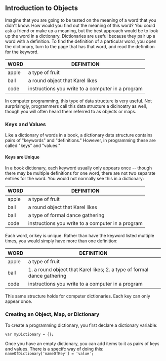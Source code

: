 ## Introduction to Objects

Imagine that you are going to be tested on the meaning of a word that you didn't know. How would you find out the meaning of this word?
You could ask a friend or make up a meaning, but the best approach would be to look up the word in a dictionary.
Dictionaries are useful because they pair up a word with a definition. To find the definition of a particular word, you open
the dictionary, turn to the page that has that word, and read the definition for the keyword.


|WORD | DEFINITION|
|---|---|
|apple | a type of fruit|
|ball |a round object that Karel likes|
|code | instructions you write to a computer in a program|


In computer programming, this type of data structure is very useful. Not surprisingly, programmers call this 
data structure a dicinoatry as well, though you will often heard them referred to as objects or maps.

### Keys and Values
Like a dictionary of words in a book, a dictionary data structure contains pairs of "keywords" and "definitions." However,
in programming these are called "keys" and "values." 

#### Keys are Unique
In a book dictionary, each keyword usually only appears once -- though there may be multiple definitions
for one word, there are not two separate entries for the word. You would not normally see this in a dictionary:

|WORD | DEFINITION|
|---|---|
|apple | a type of fruit|
|ball |a round object that Karel likes|
|ball |a type of formal dance gathering|
|code | instructions you write to a computer in a program|

Each word, or key is unique. Rather than have the keyword listed multiple times, you would simply have more
than one definition:

|WORD | DEFINITION|
|---|---|
|apple | a type of fruit|
|ball |1. a round object that Karel likes; 2. a type of formal dance gathering|
|code | instructions you write to a computer in a program|

This same structure holds for computer dictionaries. Each key can only appear once.

### Creating an Object, Map, or Dictionary
To create a programming dictionary, you first declare a dictionary variable:

```
var myDictionary = {};
```

Once you have an empty dictionary, you can add items to it as pairs of keys and values. There is a specifc way
of doing this: `nameOfDictionary['nameOfKey'] = 'value';`


